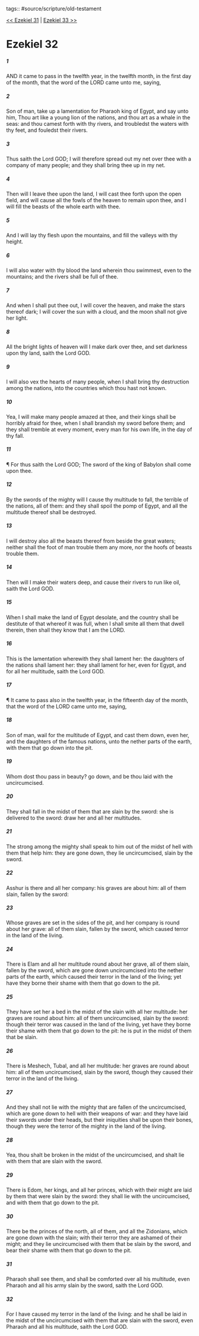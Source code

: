 tags:: #source/scripture/old-testament

[<< Ezekiel 31](/old-testament/26_Ezekiel/Ezekiel_31.md) | [Ezekiel 33 >>](/old-testament/26_Ezekiel/Ezekiel_33.md)

# Ezekiel 32

##### 1

AND it came to pass in the twelfth year, in the twelfth month, in the first day of the month, that the word of the LORD came unto me, saying,

##### 2

Son of man, take up a lamentation for Pharaoh king of Egypt, and say unto him, Thou art like a young lion of the nations, and thou art as a whale in the seas: and thou camest forth with thy rivers, and troubledst the waters with thy feet, and fouledst their rivers.

##### 3

Thus saith the Lord GOD; I will therefore spread out my net over thee with a company of many people; and they shall bring thee up in my net.

##### 4

Then will I leave thee upon the land, I will cast thee forth upon the open field, and will cause all the fowls of the heaven to remain upon thee, and I will fill the beasts of the whole earth with thee.

##### 5

And I will lay thy flesh upon the mountains, and fill the valleys with thy height.

##### 6

I will also water with thy blood the land wherein thou swimmest, even to the mountains; and the rivers shall be full of thee.

##### 7

And when I shall put thee out, I will cover the heaven, and make the stars thereof dark; I will cover the sun with a cloud, and the moon shall not give her light.

##### 8

All the bright lights of heaven will I make dark over thee, and set darkness upon thy land, saith the Lord GOD.

##### 9

I will also vex the hearts of many people, when I shall bring thy destruction among the nations, into the countries which thou hast not known.

##### 10

Yea, I will make many people amazed at thee, and their kings shall be horribly afraid for thee, when I shall brandish my sword before them; and they shall tremble at every moment, every man for his own life, in the day of thy fall.

##### 11

¶ For thus saith the Lord GOD; The sword of the king of Babylon shall come upon thee.

##### 12

By the swords of the mighty will I cause thy multitude to fall, the terrible of the nations, all of them: and they shall spoil the pomp of Egypt, and all the multitude thereof shall be destroyed.

##### 13

I will destroy also all the beasts thereof from beside the great waters; neither shall the foot of man trouble them any more, nor the hoofs of beasts trouble them.

##### 14

Then will I make their waters deep, and cause their rivers to run like oil, saith the Lord GOD.

##### 15

When I shall make the land of Egypt desolate, and the country shall be destitute of that whereof it was full, when I shall smite all them that dwell therein, then shall they know that I am the LORD.

##### 16

This is the lamentation wherewith they shall lament her: the daughters of the nations shall lament her: they shall lament for her, even for Egypt, and for all her multitude, saith the Lord GOD.

##### 17

¶ It came to pass also in the twelfth year, in the fifteenth day of the month, that the word of the LORD came unto me, saying,

##### 18

Son of man, wail for the multitude of Egypt, and cast them down, even her, and the daughters of the famous nations, unto the nether parts of the earth, with them that go down into the pit.

##### 19

Whom dost thou pass in beauty? go down, and be thou laid with the uncircumcised.

##### 20

They shall fall in the midst of them that are slain by the sword: she is delivered to the sword: draw her and all her multitudes.

##### 21

The strong among the mighty shall speak to him out of the midst of hell with them that help him: they are gone down, they lie uncircumcised, slain by the sword.

##### 22

Asshur is there and all her company: his graves are about him: all of them slain, fallen by the sword:

##### 23

Whose graves are set in the sides of the pit, and her company is round about her grave: all of them slain, fallen by the sword, which caused terror in the land of the living.

##### 24

There is Elam and all her multitude round about her grave, all of them slain, fallen by the sword, which are gone down uncircumcised into the nether parts of the earth, which caused their terror in the land of the living; yet have they borne their shame with them that go down to the pit.

##### 25

They have set her a bed in the midst of the slain with all her multitude: her graves are round about him: all of them uncircumcised, slain by the sword: though their terror was caused in the land of the living, yet have they borne their shame with them that go down to the pit: he is put in the midst of them that be slain.

##### 26

There is Meshech, Tubal, and all her multitude: her graves are round about him: all of them uncircumcised, slain by the sword, though they caused their terror in the land of the living.

##### 27

And they shall not lie with the mighty that are fallen of the uncircumcised, which are gone down to hell with their weapons of war: and they have laid their swords under their heads, but their iniquities shall be upon their bones, though they were the terror of the mighty in the land of the living.

##### 28

Yea, thou shalt be broken in the midst of the uncircumcised, and shalt lie with them that are slain with the sword.

##### 29

There is Edom, her kings, and all her princes, which with their might are laid by them that were slain by the sword: they shall lie with the uncircumcised, and with them that go down to the pit.

##### 30

There be the princes of the north, all of them, and all the Zidonians, which are gone down with the slain; with their terror they are ashamed of their might; and they lie uncircumcised with them that be slain by the sword, and bear their shame with them that go down to the pit.

##### 31

Pharaoh shall see them, and shall be comforted over all his multitude, even Pharaoh and all his army slain by the sword, saith the Lord GOD.

##### 32

For I have caused my terror in the land of the living: and he shall be laid in the midst of the uncircumcised with them that are slain with the sword, even Pharaoh and all his multitude, saith the Lord GOD.
